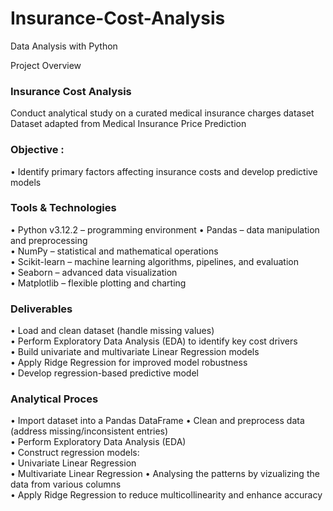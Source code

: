 # Insurance-Cost-Analysis
Data Analysis with Python

Project Overview

### Insurance Cost Analysis

Conduct analytical study on a curated medical insurance charges dataset
Dataset adapted from Medical Insurance Price Prediction

### Objective : 
• Identify primary factors affecting insurance costs and develop predictive models

### Tools & Technologies
• Python v3.12.2 – programming environment
• Pandas – data manipulation and preprocessing  
• NumPy – statistical and mathematical operations    
• Scikit-learn – machine learning algorithms, pipelines, and evaluation     
• Seaborn – advanced data visualization     
• Matplotlib – flexible plotting and charting

### Deliverables

• Load and clean dataset (handle missing values)    
• Perform Exploratory Data Analysis (EDA) to identify key cost drivers   
• Build univariate and multivariate Linear Regression models  
• Apply Ridge Regression for improved model robustness  
• Develop regression-based predictive model


### Analytical Proces

• Import dataset into a Pandas DataFrame
• Clean and preprocess data (address missing/inconsistent entries)   
• Perform Exploratory Data Analysis (EDA)   
• Construct regression models:  
• Univariate Linear Regression  
• Multivariate Linear Regression
• Analysing the patterns by vizualizing the data from various columns  
• Apply Ridge Regression to reduce multicollinearity and enhance accuracy
